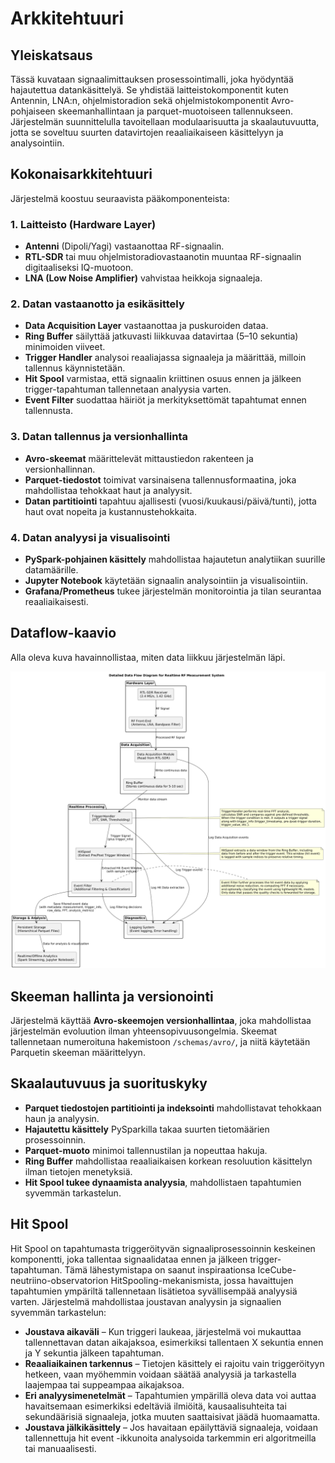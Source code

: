# Arkkitehtuuri

## Yleiskatsaus

Tässä kuvataan signaalimittauksen prosessointimalli, joka hyödyntää hajautettua datankäsittelyä. Se yhdistää laitteistokomponentit kuten Antennin, LNA:n, ohjelmistoradion sekä ohjelmistokomponentit Avro-pohjaiseen skeemanhallintaan ja parquet-muotoiseen tallennukseen. Järjestelmän suunnittelulla tavoitellaan modulaarisuutta ja skaalautuvuutta, jotta se soveltuu suurten datavirtojen reaaliaikaiseen käsittelyyn ja analysointiin.

## Kokonaisarkkitehtuuri

Järjestelmä koostuu seuraavista pääkomponenteista:

### 1. **Laitteisto (Hardware Layer)**

- **Antenni** (Dipoli/Yagi) vastaanottaa RF-signaalin.
- **RTL-SDR** tai muu ohjelmistoradiovastaanotin muuntaa RF-signaalin digitaaliseksi IQ-muotoon.
- **LNA (Low Noise Amplifier)** vahvistaa heikkoja signaaleja.

### 2. **Datan vastaanotto ja esikäsittely**

- **Data Acquisition Layer** vastaanottaa ja puskuroiden dataa.
- **Ring Buffer** säilyttää jatkuvasti liikkuvaa datavirtaa (5–10 sekuntia) minimoiden viiveet.
- **Trigger Handler** analysoi reaaliajassa signaaleja ja määrittää, milloin tallennus käynnistetään.
- **Hit Spool** varmistaa, että signaalin kriittinen osuus ennen ja jälkeen trigger-tapahtuman tallennetaan analyysia varten.
- **Event Filter** suodattaa häiriöt ja merkityksettömät tapahtumat ennen tallennusta.

### 3. **Datan tallennus ja versionhallinta**

- **Avro-skeemat** määrittelevät mittaustiedon rakenteen ja versionhallinnan.
- **Parquet-tiedostot** toimivat varsinaisena tallennusformaatina, joka mahdollistaa tehokkaat haut ja analyysit.
- **Datan partitiointi** tapahtuu ajallisesti (vuosi/kuukausi/päivä/tunti), jotta haut ovat nopeita ja kustannustehokkaita.

### 4. **Datan analyysi ja visualisointi**

- **PySpark-pohjainen käsittely** mahdollistaa hajautetun analytiikan suurille datamäärille.
- **Jupyter Notebook** käytetään signaalin analysointiin ja visualisointiin.
- **Grafana/Prometheus** tukee järjestelmän monitorointia ja tilan seurantaa reaaliaikaisesti.

## Dataflow-kaavio

Alla oleva kuva havainnollistaa, miten data liikkuu järjestelmän läpi.

![Dataflow-kaavio](images/dataflow.png)

## Skeeman hallinta ja versionointi

Järjestelmä käyttää **Avro-skeemojen versionhallintaa**, joka mahdollistaa järjestelmän evoluution ilman yhteensopivuusongelmia. Skeemat tallennetaan numeroituna hakemistoon `/schemas/avro/`, ja niitä käytetään Parquetin skeeman määrittelyyn.

## Skaalautuvuus ja suorituskyky

- **Parquet tiedostojen partitiointi ja indeksointi** mahdollistavat tehokkaan haun ja analyysin.
- **Hajautettu käsittely** PySparkilla takaa suurten tietomäärien prosessoinnin.
- **Parquet-muoto** minimoi tallennustilan ja nopeuttaa hakuja.
- **Ring Buffer** mahdollistaa reaaliaikaisen korkean resoluution käsittelyn ilman tietojen menetyksiä.
- **Hit Spool tukee dynaamista analyysia**, mahdollistaen tapahtumien syvemmän tarkastelun.

## Hit Spool

Hit Spool on tapahtumasta triggeröityvän signaaliprosessoinnin keskeinen komponentti, joka tallentaa signaalidataa ennen ja jälkeen trigger-tapahtuman. Tämä lähestymistapa on saanut inspiraationsa IceCube-neutriino-observatorion HitSpooling-mekanismista, jossa havaittujen tapahtumien ympäriltä tallennetaan lisätietoa syvällisempää analyysiä varten. Järjestelmä mahdollistaa joustavan analyysin ja signaalien syvemmän tarkastelun:

- **Joustava aikaväli** – Kun triggeri laukeaa, järjestelmä voi mukauttaa tallennettavan datan aikajaksoa, esimerkiksi tallentaen X sekuntia ennen ja Y sekuntia jälkeen tapahtuman.
- **Reaaliaikainen tarkennus** – Tietojen käsittely ei rajoitu vain triggeröityyn hetkeen, vaan myöhemmin voidaan säätää analyysiä ja tarkastella laajempaa tai suppeampaa aikajaksoa.
- **Eri analyysimenetelmät** – Tapahtumien ympärillä oleva data voi auttaa havaitsemaan esimerkiksi edeltäviä ilmiöitä, kausaalisuhteita tai sekundäärisiä signaaleja, jotka muuten saattaisivat jäädä huomaamatta.
- **Joustava jälkikäsittely** – Jos havaitaan epäilyttäviä signaaleja, voidaan tallennettuja hit event -ikkunoita analysoida tarkemmin eri algoritmeilla tai manuaalisesti.
